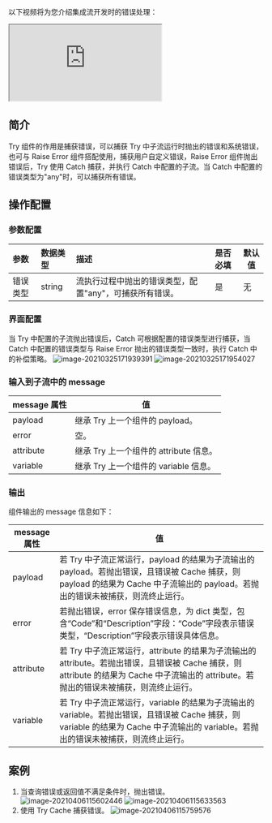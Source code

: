 以下视频将为您介绍集成流开发时的错误处理：
<div class="doc-video-mod"><iframe src="https://cloud.tencent.com/edu/learning/quick-play/3575-61925?source=gw.doc.media&withPoster=1&notip=1"></iframe></div>

## 简介

Try 组件的作用是捕获错误，可以捕获 Try 中子流运行时抛出的错误和系统错误，也可与 Raise Error 组件搭配使用，捕获用户自定义错误，Raise Error 组件抛出错误后，Try 使用 Catch 捕获，并执行 Catch 中配置的子流。当 Catch 中配置的错误类型为"any"时，可以捕获所有错误。

## 操作配置

### 参数配置

| 参数     | 数据类型 | 描述                                                  | 是否必填 | 默认值 |
| :------- | :------- | :---------------------------------------------------- | :------- | ------ |
| 错误类型 | string   | 流执行过程中抛出的错误类型，配置"any"，可捕获所有错误。 | 是       | 无     |

### 界面配置
当 Try 中配置的子流抛出错误后，Catch 可根据配置的错误类型进行捕获，当 Catch 中配置的错误类型与 Raise Error 抛出的错误类型一致时，执行 Catch 中的补偿策略。
![image-20210325171939391](https://main.qcloudimg.com/raw/cd27e7606d8bc4128a75c606909e2153/image-20210325171939391.png)
![image-20210325171954027](https://main.qcloudimg.com/raw/4aafc76d0f160bda633a24cb44b20134/image-20210325171954027.png)

### 输入到子流中的 message 

| message 属性 | 值                               |
| ----------- | -------------------------------- |
| payload     | 继承 Try 上一个组件的 payload。       |
| error       | 空。                               |
| attribute   | 继承 Try 上一个组件的 attribute 信息。 |
| variable    | 继承 Try 上一个组件的 variable 信息。  |

### 输出

组件输出的 message 信息如下：

| message 属性 | 值                                                           |
| ----------- | ------------------------------------------------------------ |
| payload     | 若 Try 中子流正常运行，payload 的结果为子流输出的 payload。若抛出错误，且错误被 Cache 捕获，则 payload 的结果为 Cache 中子流输出的 payload。若抛出的错误未被捕获，则流终止运行。 |
| error       | 若抛出错误，error 保存错误信息，为 dict 类型，包含“Code”和“Description”字段：“Code”字段表示错误类型，“Description”字段表示错误具体信息。 |
| attribute   | 若 Try 中子流正常运行，attribute 的结果为子流输出的 attribute。若抛出错误，且错误被 Cache 捕获，则 attribute 的结果为 Cache 中子流输出的 attribute。若抛出的错误未被捕获，则流终止运行。 |
| variable    | 若 Try 中子流正常运行，variable 的结果为子流输出的 variable。若抛出错误，且错误被 Cache 捕获，则 variable 的结果为 Cache 中子流输出的 variable。若抛出的错误未被捕获，则流终止运行。 |

## 案例
1. 当查询错误或返回值不满足条件时，抛出错误。
   ![image-20210406115602446](https://main.qcloudimg.com/raw/88e7d3834d0d3078946f177561523ad2/image-20210406115602446.png)
   ![image-20210406115633563](https://main.qcloudimg.com/raw/00bde90f83b8b3967ff089b2f3ec2d22/image-20210406115633563.png)
2. 使用 Try Cache 捕获错误。
   ![image-20210406115759576](https://main.qcloudimg.com/raw/26c58fd377be5ea4364282e0e918498d/image-20210406115759576.png)
